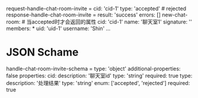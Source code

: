 request-handle-chat-room-invite =
  cid: 'cid-1'
  type: 'accepted' # rejected
response-handle-chat-room-invite =
  result: 'success'
  errors: []
  new-chat-room: # 当accepted时才会返回的属性
    cid: 'cid-1'
    name: '聊天室1'
    signature: ''
    members:
      * uid: 'uid-1'
        username: 'Shin'
      ...
# JSON Schame
handle-chat-room-invite-schema =
  type: 'object'
  additional-properties: false
  properties:
    cid:
      description: '聊天室id'
      type: 'string'
      required: true
    type:
      description: '处理结果'
      type: 'string'
      enum: ['accepted', 'rejected']
      required: true

